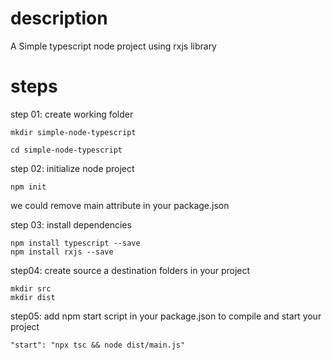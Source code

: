 # description
A Simple typescript node project using rxjs library

# steps
step 01: create working folder
```
mkdir simple-node-typescript

cd simple-node-typescript
```

step 02: initialize node project
```
npm init
```

we could remove main attribute in your package.json

step 03: install dependencies
```
npm install typescript --save
npm install rxjs --save
```

step04: create source a destination folders in your project
```
mkdir src
mkdir dist
```

step05: add npm start script in your package.json to compile and start your project
```
"start": "npx tsc && node dist/main.js"   
```
